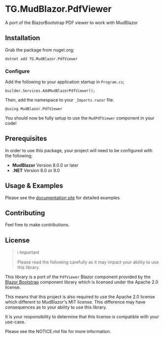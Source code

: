 # TG.MudBlazor.PdfViewer

A port of the BlazorBootstrap PDF viewer to work with MudBlazor

## Installation

Grab the package from nuget.org;

```
dotnet add TG.MudBlazor.PdfViewer
```

### Configure

Add the following to your application startup in `Program.cs`;

```
builder.Services.AddMudBlazorPdfViewer();
```

Then, add the namespace to your `_Imports.razor` file.

```
@using MudBlazor.PdfViewer
```

You should now be fully setup to use the `MudPdfViewer` component in your code!


## Prerequisites

In order to use this package, your project will need to be configured with the following;

- **MudBlazor** Version 8.0.0 or later
- **.NET** Version 8.0 or 9.0

## Usage & Examples

Please see the [documentation site](https://mudpdf.info) for detailed examples

## Contributing

Feel free to make contributions.

## License

> ℹ️ Important
>
> Please read the following carefully as it may impact your ability to use this library.

This library is a port of the `PdfViewer` Blazor component provided by the [Blazor Bootstrap]() component library which is licensed under the Apache 2.0 license.

This means that this project is also required to use the Apache 2.0 license which different to MudBlazor's MIT license. This difference may have consequences as to your ability to use this library.

It is your responsibility to determine that this license is compatible with your use-case.

Please see the NOTICE.md file for more information.
